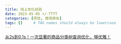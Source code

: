 ```yaml
---
title: 线上优化经验
date: 2023-05-05 +/-TTTT
categories: [项目, 商场停车]
tags: []     # TAG names should always be lowercase
---
```


[从2s到0.1s！一次显著的商品分类树查询优化，够优雅！](https://mp.weixin.qq.com/s/eYv_Rme534f2JvAC0iNYQw)
